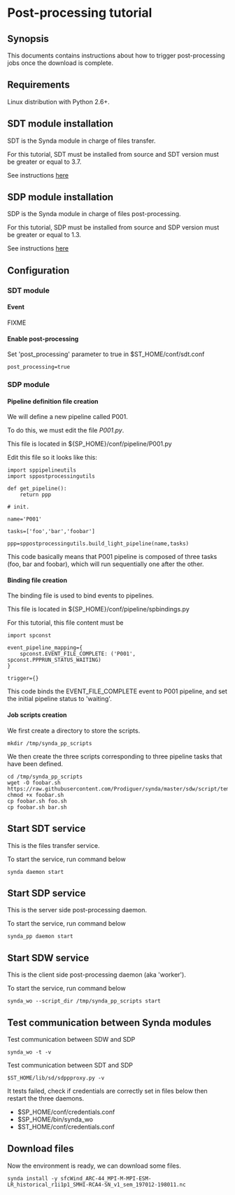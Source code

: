 # Post-processing tutorial

## Synopsis

This documents contains instructions about how to trigger post-processing jobs once the download is complete.

## Requirements

Linux distribution with Python 2.6+.

## SDT module installation

SDT is the Synda module in charge of files transfer.

For this tutorial, SDT must be installed from source and SDT version must be greater or equal to 3.7.

See instructions [here](https://github.com/Prodiguer/synda/blob/master/sdt/doc/src_install.md)

## SDP module installation

SDP is the Synda module in charge of files post-processing.

For this tutorial, SDP must be installed from source and SDP version must be greater or equal to 1.3.

See instructions [here](https://github.com/Prodiguer/synda/blob/master/sdp/doc/src_install.md)

## Configuration

### SDT module

#### Event

FIXME

#### Enable post-processing

Set 'post_processing' parameter to true in $ST_HOME/conf/sdt.conf

    post_processing=true

### SDP module

#### Pipeline definition file creation

We will define a new pipeline called P001.

To do this, we must edit the file *P001.py*.

This file is located in ${SP_HOME}/conf/pipeline/P001.py

Edit this file so it looks like this:

    import sppipelineutils
    import sppostprocessingutils

    def get_pipeline():
        return ppp

    # init.

    name='P001'

    tasks=['foo','bar','foobar']

    ppp=sppostprocessingutils.build_light_pipeline(name,tasks)

This code basically means that P001 pipeline is composed of three tasks (foo,
bar and foobar), which will run sequentially one after the other.

#### Binding file creation

The binding file is used to bind events to pipelines.

This file is located in ${SP_HOME}/conf/pipeline/spbindings.py

For this tutorial, this file content must be

    import spconst

    event_pipeline_mapping={
        spconst.EVENT_FILE_COMPLETE: ('P001', spconst.PPPRUN_STATUS_WAITING)
    }

    trigger={}

This code binds the EVENT_FILE_COMPLETE event to P001 pipeline, and set the
initial pipeline status to 'waiting'.

#### Job scripts creation

We first create a directory to store the scripts.

    mkdir /tmp/synda_pp_scripts

We then create the three scripts corresponding to three pipeline tasks
that have been defined.

    cd /tmp/synda_pp_scripts
    wget -O foobar.sh https://raw.githubusercontent.com/Prodiguer/synda/master/sdw/script/template.sh
    chmod +x foobar.sh
    cp foobar.sh foo.sh
    cp foobar.sh bar.sh

## Start SDT service

This is the files transfer service.

To start the service, run command below

    synda daemon start

## Start SDP service

This is the server side post-processing daemon.

To start the service, run command below

    synda_pp daemon start

## Start SDW service

This is the client side post-processing daemon (aka 'worker').

To start the service, run command below

    synda_wo --script_dir /tmp/synda_pp_scripts start

## Test communication between Synda modules

Test communication between SDW and SDP

    synda_wo -t -v

Test communication between SDT and SDP

    $ST_HOME/lib/sd/sdppproxy.py -v

It tests failed, check if credentials are correctly set in files below then
restart the three daemons.

* $SP_HOME/conf/credentials.conf
* $SP_HOME/bin/synda_wo
* $ST_HOME/conf/credentials.conf

## Download files

Now the environment is ready, we can download some files.

    synda install -y sfcWind_ARC-44_MPI-M-MPI-ESM-LR_historical_r1i1p1_SMHI-RCA4-SN_v1_sem_197012-198011.nc
